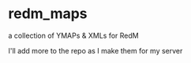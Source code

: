 # redm_maps
a collection of YMAPs &amp; XMLs for RedM

I'll add more to the repo as I make them for my server
